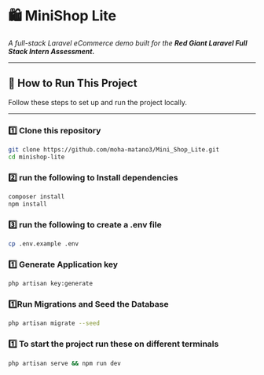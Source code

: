 # 🛍️ MiniShop Lite  
*A full-stack Laravel eCommerce demo built for the **Red Giant Laravel Full Stack Intern Assessment.***

---

## 🚀 How to Run This Project

Follow these steps to set up and run the project locally.

---

### 1️⃣ Clone this repository
```bash
git clone https://github.com/moha-matano3/Mini_Shop_Lite.git
cd minishop-lite
```
### 2️⃣ run the following to Install dependencies
```bash
composer install
npm install
```
### 3️⃣ run the following to create a .env file
```bash
cp .env.example .env
```
### 1️⃣ Generate Application key
```bash
php artisan key:generate
```
### 1️⃣Run Migrations and Seed the Database
```bash
php artisan migrate --seed
```
### 1️⃣ To start the project run these on different terminals
```bash
php artisan serve && npm run dev
```
